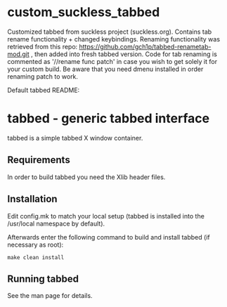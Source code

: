 # custom_suckless_tabbed
Customized tabbed from suckless project (suckless.org). Contains tab rename functionality + changed keybindings.
Renaming functionality was retrieved from this repo: https://github.com/gch1p/tabbed-renametab-mod.git , then added into fresh tabbed version.
Code for tab renaming is commented as '//rename func patch' in case you wish to get solely it for your custom build.
Be aware that you need dmenu installed in order renaming patch to work.

Default tabbed README:

tabbed - generic tabbed interface
=================================
tabbed is a simple tabbed X window container.

Requirements
------------
In order to build tabbed you need the Xlib header files.

Installation
------------
Edit config.mk to match your local setup (tabbed is installed into
the /usr/local namespace by default).

Afterwards enter the following command to build and install tabbed
(if necessary as root):

    make clean install

Running tabbed
--------------
See the man page for details.
